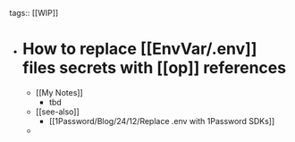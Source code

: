 tags:: [[WIP]]

- # How to replace [[EnvVar/.env]] files secrets with [[op]] references
	- [[My Notes]]
		- tbd
	- [[see-also]]
		- [[1Password/Blog/24/12/Replace .env with 1Password SDKs]]
	-